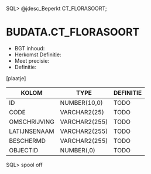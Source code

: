 SQL> @jdesc_Beperkt CT_FLORASOORT;

# BUDATA.CT_FLORASOORT

                                                                                               
* BGT inhoud: 
* Herkomst Definitie: 
* Meet precisie: 
* Definitie: 

[plaatje]

                                      
|KOLOM                           	|TYPE          	|DEFINITIE|                                                           
|------                          	|----          	|-----    |                                                           
|ID                              	|NUMBER(10,0)  	|TODO|                                                                
|CODE                            	|VARCHAR2(25)  	|TODO|                                                                
|OMSCHRIJVING                    	|VARCHAR2(255) 	|TODO|                                                                
|LATIJNSENAAM                    	|VARCHAR2(255) 	|TODO|                                                                
|BESCHERMD                       	|VARCHAR2(255) 	|TODO|                                                                
|OBJECTID                        	|NUMBER(,0)    	|TODO|                                                                
SQL> spool off
